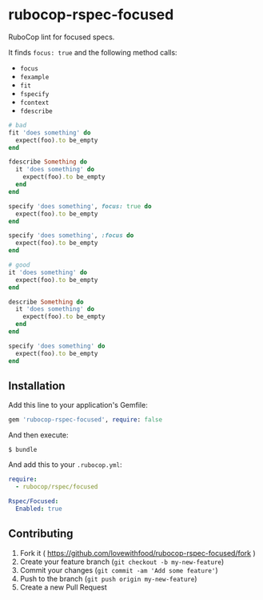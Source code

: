 # rubocop-rspec-focused

RuboCop lint for focused specs.

It finds `focus: true` and the following method calls:

  * `focus`
  * `fexample`
  * `fit`
  * `fspecify`
  * `fcontext`
  * `fdescribe`

```ruby
# bad
fit 'does something' do
  expect(foo).to be_empty
end

fdescribe Something do
  it 'does something' do
    expect(foo).to be_empty
  end
end

specify 'does something', focus: true do
  expect(foo).to be_empty
end

specify 'does something', :focus do
  expect(foo).to be_empty
end

# good
it 'does something' do
  expect(foo).to be_empty
end

describe Something do
  it 'does something' do
    expect(foo).to be_empty
  end
end

specify 'does something' do
  expect(foo).to be_empty
end
```

## Installation

Add this line to your application's Gemfile:

```ruby
gem 'rubocop-rspec-focused', require: false
```

And then execute:

    $ bundle

And add this to your `.rubocop.yml`:

```yml
require:
  - rubocop/rspec/focused

Rspec/Focused:
  Enabled: true
```

## Contributing

1. Fork it ( https://github.com/lovewithfood/rubocop-rspec-focused/fork )
2. Create your feature branch (`git checkout -b my-new-feature`)
3. Commit your changes (`git commit -am 'Add some feature'`)
4. Push to the branch (`git push origin my-new-feature`)
5. Create a new Pull Request
